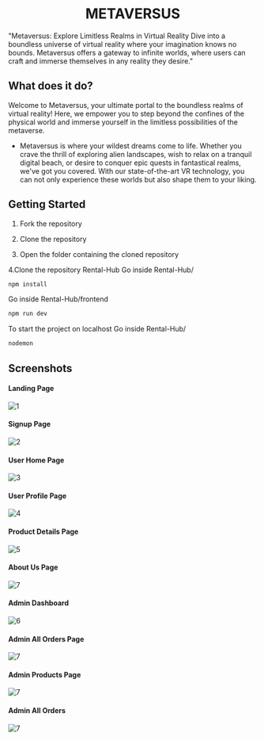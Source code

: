 <div align="center">
  <h1>METAVERSUS</h1>
</div>

"Metaversus: Explore Limitless Realms in Virtual Reality
Dive into a boundless universe of virtual reality where your imagination knows no bounds. Metaversus offers a gateway to infinite worlds, where users can craft and immerse themselves in any reality they desire."


## What does it do?
Welcome to Metaversus, your ultimate portal to the boundless realms of virtual reality! Here, we empower you to step beyond the confines of the physical world and immerse yourself in the limitless possibilities of the metaverse.

<ul>

<li>
Metaversus is where your wildest dreams come to life. Whether you crave the thrill of exploring alien landscapes, wish to relax on a tranquil digital beach, or desire to conquer epic quests in fantastical realms, we've got you covered. With our state-of-the-art VR technology, you can not only experience these worlds but also shape them to your liking.


</ul>

## Getting Started

1. Fork the repository
2. Clone the repository



3. Open the folder containing the cloned repository

4.Clone the repository Rental-Hub
Go inside Rental-Hub/

```sh
npm install 
```

Go inside Rental-Hub/frontend

```sh
npm run dev
```

To start the project on localhost Go inside Rental-Hub/

```sh
nodemon
```


## Screenshots

#### Landing Page

![1](https://github.com/vinayakg04/Rental-Hub/blob/main/frontend/src/Images/4011.PNG)

#### Signup Page

![2](https://github.com/vinayakg04/Rental-Hub/blob/main/frontend/src/Images/4016.PNG)

#### User Home Page

![3](https://github.com/vinayakg04/Rental-Hub/blob/main/frontend/src/Images/4027.PNG)

#### User Profile Page

![4](https://github.com/vinayakg04/Rental-Hub/blob/main/frontend/src/Images/4017.PNG)

#### Product Details Page

![5](https://github.com/vinayakg04/Rental-Hub/blob/main/frontend/src/Images/4019.PNG)

#### About Us Page

![7](https://github.com/vinayakg04/Rental-Hub/blob/main/frontend/src/Images/4018.PNG)

#### Admin Dashboard

![6](https://github.com/vinayakg04/Rental-Hub/blob/main/frontend/src/Images/4023.PNG)

#### Admin All Orders Page

![7](https://github.com/vinayakg04/Rental-Hub/blob/main/frontend/src/Images/4025.PNG)

#### Admin Products Page

![7](https://github.com/vinayakg04/Rental-Hub/blob/main/frontend/src/Images/4026.PNG)

#### Admin All Orders

![7](https://github.com/vinayakg04/Rental-Hub/blob/main/frontend/src/Images/4025.PNG)



